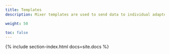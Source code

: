 ```yaml
---
title: Templates
description: Mixer templates are used to send data to individual adapters.

weight: 50

toc: false
---
```


{% include section-index.html docs=site.docs %}

